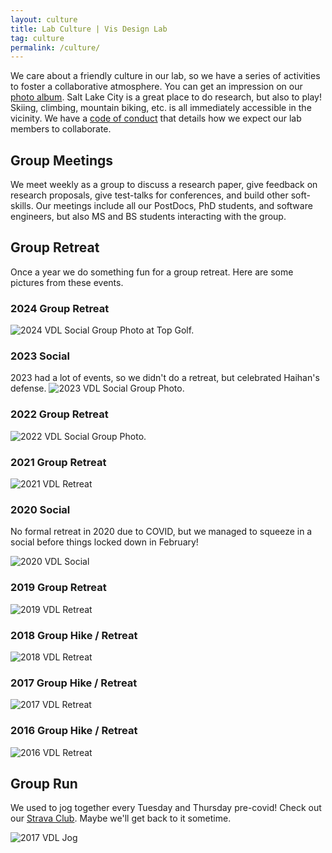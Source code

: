 ```yaml
---
layout: culture
title: Lab Culture | Vis Design Lab
tag: culture
permalink: /culture/
---
```


We care about a friendly culture in our lab, so we have a series of activities to foster a collaborative atmosphere. You can get an impression on our <a href="https://goo.gl/photos/v1rN6bs6qBzSQYLL7">photo album</a>. Salt Lake City is a great place to do research, but also to play! Skiing, climbing, mountain biking, etc. is all immediately accessible in the vicinity. We have a [code of conduct](../conduct) that details how we expect our lab members to collaborate.

## Group Meetings

We meet weekly as a group to discuss a research paper, give feedback on research proposals, give test-talks for conferences, and build other soft-skills. Our meetings include all our PostDocs, PhD students, and software engineers, but also MS and BS students interacting with the group.

## Group Retreat

Once a year we do something fun for a group retreat. Here are some pictures from these events.

### 2024 Group Retreat

<img class="social" src="../assets/images/social/2024_group_retreat.jpg " alt="2024 VDL Social Group Photo at Top Golf.">

### 2023 Social

2023 had a lot of events, so we didn't do a retreat, but celebrated Haihan's defense. 
<img class="social" src="../assets/images/social/2023_haihans_defense_and_retreat.jpg" alt="2023 VDL Social Group Photo.">

### 2022 Group Retreat



<img class="social" src="../assets/images/social/2022_social.jpg" alt="2022 VDL Social Group Photo.">

### 2021 Group Retreat

<img class="social" src="../assets/images/social/2021_retreat.jpg" alt="2021 VDL Retreat">

### 2020 Social

No formal retreat in 2020 due to COVID, but we managed to squeeze in a social before things locked down in February!

<img class="social" src="../assets/images/social/2020_social.jpg" alt="2020 VDL Social">

### 2019 Group Retreat

<img class="social" src="../assets/images/social/2019_retreat.jpg" alt="2019 VDL Retreat">

### 2018 Group Hike / Retreat

<img class="social" src="../assets/images/social/2018_retreat.jpg" alt="2018 VDL Retreat">

### 2017 Group Hike / Retreat

<img class="social" src="../assets/images/social/2017_retreat.jpg" alt="2017 VDL Retreat">

### 2016 Group Hike / Retreat

<img class="social" src="../assets/images/social/2016_retreat.jpg" alt="2016 VDL Retreat">

## Group Run

We used to jog together every Tuesday and Thursday pre-covid! Check out our <a href="https://www.strava.com/clubs/vdl-running">Strava Club</a>. Maybe we'll get back to it sometime.


<img class="social" src="../assets/images/social/2017_run.jpg" alt="2017 VDL Jog">
